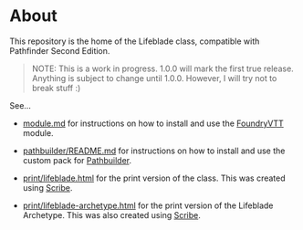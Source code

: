 # About

This repository is the home of the Lifeblade class, compatible with Pathfinder Second Edition.

> NOTE: This is a work in progress. 1.0.0 will mark the first true release. Anything is subject to change until 1.0.0. However, I will try not to break stuff :)

See...

* [module.md](module.md) for instructions on how to install and use the [FoundryVTT](https://foundryvtt.com) module.

* [pathbuilder/README.md](pathbuilder/README.md) for instructions on how to install and use the custom pack for [Pathbuilder](https://pathbuilder2e.com).

* [print/lifeblade.html](https://intrand.github.io/pf2e-lifeblade/print/lifeblade.html) for the print version of the class. This was created using [Scribe](https://scribe.pf2.tools).

* [print/lifeblade-archetype.html](https://intrand.github.io/pf2e-lifeblade/print/lifeblade-archetype.html) for the print version of the Lifeblade Archetype. This was also created using [Scribe](https://scribe.pf2.tools).
